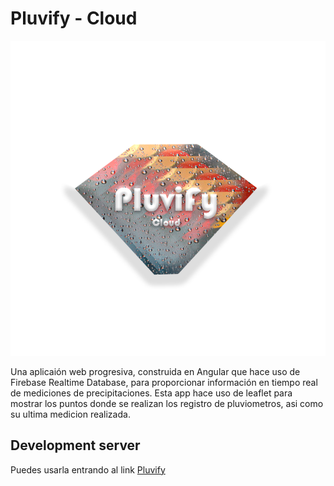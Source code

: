 # Pluvify - Cloud

![Pluvify - Cloud](/src/assets/images/pluvify.png)

Una aplicaión web progresiva, construida en Angular que hace uso de Firebase Realtime Database, para proporcionar información en tiempo real de mediciones de precipitaciones. 
Esta app hace uso de leaflet para mostrar los puntos donde se realizan los registro de pluviometros, asi como su ultima medicion realizada.

## Development server

Puedes usarla entrando al link [Pluvify](https://floods-b81b8.web.app/)

